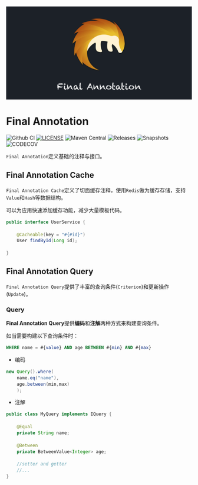 ![Final Annotation](LOGO.png)

# Final Annotation

![Github CI](https://github.com/final-projects/final-annotation/workflows/ci/badge.svg)
[![LICENSE](https://img.shields.io/github/license/final-projects/final-annotation)](http://www.apache.org/licenses/LICENSE-2.0.html)
![Maven Central](https://img.shields.io/maven-central/v/org.ifinalframework.annotation/final-annotation?label=maven)
![Releases](https://img.shields.io/nexus/r/org.ifinalframework.annotation/final-annotation?server=https://s01.oss.sonatype.org&label=Releases)
![Snapshots](https://img.shields.io/nexus/s/org.ifinalframework.annotation/final-annotation?server=https://s01.oss.sonatype.org&label=Snapshots)
![CODECOV](https://codecov.io/gh/final-projects/final-annotation/branch/main/graph/badge.svg)

`Final Annotation`定义基础的注释与接口。

## Final Annotation Cache

`Final Annotation Cache`定义了切面缓存注释，使用`Redis`做为缓存存储，支持`Value`和`Hash`等数据结构。

可以为应用快速添加缓存功能，减少大量模板代码。

```java
public interface UserService {

    @Cacheable(key = "#{#id}")
    User findById(Long id);

}
```

## Final Annotation Query

`Final Annotation Query`提供了丰富的查询条件(`Criterion`)和更新操作(`Update`)。

### Query

**Final Annotation Query**提供**编码**和**注解**两种方式来构建查询条件。

如当需要构建以下查询条件时：

```sql
WHERE name = #{value} AND age BETWEEN #{min} AND #{max}
```

* 编码

```java
new Query().where(
    name.eq("name"),
    age.between(min,max)
    );
```

* 注解

```java
public class MyQuery implements IQuery {

    @Equal
    private String name;

    @Between
    private BetweenValue<Integer> age;

    //setter and getter
    //...
}
```
